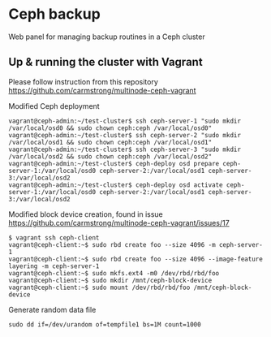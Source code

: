 # Ceph backup
Web panel for managing backup routines in a Ceph cluster

## Up & running the cluster with Vagrant
Please follow instruction from this repository https://github.com/carmstrong/multinode-ceph-vagrant


Modified Ceph deployment

```
vagrant@ceph-admin:~/test-cluster$ ssh ceph-server-1 "sudo mkdir /var/local/osd0 && sudo chown ceph:ceph /var/local/osd0"
vagrant@ceph-admin:~/test-cluster$ ssh ceph-server-2 "sudo mkdir /var/local/osd1 && sudo chown ceph:ceph /var/local/osd1"
vagrant@ceph-admin:~/test-cluster$ ssh ceph-server-3 "sudo mkdir /var/local/osd2 && sudo chown ceph:ceph /var/local/osd2"
vagrant@ceph-admin:~/test-cluster$ ceph-deploy osd prepare ceph-server-1:/var/local/osd0 ceph-server-2:/var/local/osd1 ceph-server-3:/var/local/osd2
vagrant@ceph-admin:~/test-cluster$ ceph-deploy osd activate ceph-server-1:/var/local/osd0 ceph-server-2:/var/local/osd1 ceph-server-3:/var/local/osd2
```

Modified block device creation, found in issue https://github.com/carmstrong/multinode-ceph-vagrant/issues/17

```
$ vagrant ssh ceph-client
vagrant@ceph-client:~$ sudo rbd create foo --size 4096 -m ceph-server-1
vagrant@ceph-client:~$ sudo rbd create foo --size 4096 --image-feature layering -m ceph-server-1
vagrant@ceph-client:~$ sudo mkfs.ext4 -m0 /dev/rbd/rbd/foo
vagrant@ceph-client:~$ sudo mkdir /mnt/ceph-block-device
vagrant@ceph-client:~$ sudo mount /dev/rbd/rbd/foo /mnt/ceph-block-device
```

Generate random data file

```
sudo dd if=/dev/urandom of=tempfile1 bs=1M count=1000
```
